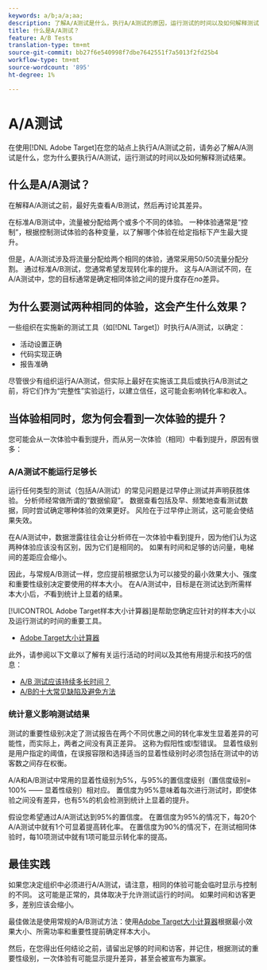 ```yaml
---
keywords: a/b;a/a;aa;
description: 了解A/A测试是什么，执行A/A测试的原因，运行测试的时间以及如何解释测试结果。
title: 什么是A/A测试？
feature: A/B Tests
translation-type: tm+mt
source-git-commit: bb27f6e540998f7dbe7642551f7a5013f2fd25b4
workflow-type: tm+mt
source-wordcount: '895'
ht-degree: 1%

---
```



# A/A测试

在使用[!DNL Adobe Target]在您的站点上执行A/A测试之前，请务必了解A/A测试是什么，您为什么要执行A/A测试，运行测试的时间以及如何解释测试结果。

## 什么是A/A测试？

在解释A/A测试之前，最好先查看A/B测试，然后再讨论其差异。

在标准A/B测试中，流量被分配给两个或多个不同的体验。 一种体验通常是“控制”，根据控制测试体验的各种变量，以了解哪个体验在给定指标下产生最大提升。

但是，A/A测试涉及将流量分配给两个相同的体验，通常采用50/50流量分配分割。 通过标准A/B测试，您通常希望发现转化率的提升。 这与A/A测试不同，在A/A测试中，您的目标通常是确定相同体验之间的提升度存在&#x200B;*no*&#x200B;差异。

## 为什么要测试两种相同的体验，这会产生什么效果？

一些组织在实施新的测试工具（如[!DNL Target]）时执行A/A测试，以确定：

* 活动设置正确
* 代码实现正确
* 报告准确

尽管很少有组织运行A/A测试，但实际上最好在实施该工具后或执行A/B测试之前，将它们作为“完整性”实验运行，以建立信任，这可能会影响转化率和收入。

## 当体验相同时，您为何会看到一次体验的提升？

您可能会从一次体验中看到提升，而从另一次体验（相同）中看到提升，原因有很多：

### A/A测试不能运行足够长

运行任何类型的测试（包括A/A测试）的常见问题是过早停止测试并声明获胜体验。 分析师经常做所谓的“数据偷窥”。 数据查看包括及早、频繁地查看测试数据，同时尝试确定哪种体验的效果更好。 风险在于过早停止测试，这可能会使结果失效。

在A/A测试中，数据泄露往往会让分析师在一次体验中看到提升，因为他们认为这两种体验应该没有区别，因为它们是相同的。 如果有时间和足够的访问量，电梯间的差距应会缩小。

因此，与常规A/B测试一样，您应提前根据您认为可以接受的最小效果大小、强度和重要性级别决定要使用的样本大小。 在A/A测试中，目标是在测试达到所需样本大小后，*不*&#x200B;看到统计上显着的结果。

[!UICONTROL Adobe Target样本大小计算器]是帮助您确定应针对的样本大小以及运行测试的时间的重要工具。

* [Adobe Target大小计算器](/help/c-activities/t-test-ab/sample-size-determination.md#section_6B8725BD704C4AFE939EF2A6B6E834E6)

此外，请参阅以下文章以了解有关运行活动的时间以及其他有用提示和技巧的信息：

* [A/B 测试应该持续多长时间？](/help/c-activities/t-test-ab/sample-size-determination.md)
* [A/B的十大常见缺陷及避免方法](/help/c-activities/t-test-ab/common-ab-testing-pitfalls.md)

### 统计意义影响测试结果

测试的重要性级别决定了测试报告在两个不同优惠之间的转化率发生显着差异的可能性，而实际上，两者之间没有真正差异。 这称为假阳性或I型错误。 显着性级别是用户指定的阈值，在误报容限和选择适当的显着性级别时必须包括在测试中的访客数之间存在权衡。

A/A和A/B测试中常用的显着性级别为5%，与95%的置信度级别（置信度级别= 100% —— 显着性级别）相对应。 置信度为95%意味着每次进行测试时，即使体验之间没有差异，也有5%的机会检测到统计上显着的提升。

假设您希望通过A/A测试达到95%的置信度。 在置信度为95%的情况下，每20个A/A测试中就有1个可显着提高转化率。 在置信度为90%的情况下，在测试相同体验时，每10项测试中就有1项可能显示转化率的提高。

## 最佳实践

如果您决定组织中必须进行A/A测试，请注意，相同的体验可能会临时显示与控制的不同。 这可能是正常的，具体取决于允许测试运行的时间。 如果时间和访客更多，差别应该会缩小。

最佳做法是使用常规的A/B测试方法：使用[Adobe Target大小计算器](/help/c-activities/t-test-ab/sample-size-determination.md#section_6B8725BD704C4AFE939EF2A6B6E834E6)根据最小效果大小、所需功率和重要性提前确定样本大小。

然后，在您得出任何结论之前，请留出足够的时间和访客，并记住，根据测试的重要性级别，一次体验有可能显示提升差异，甚至会被宣布为赢家。
